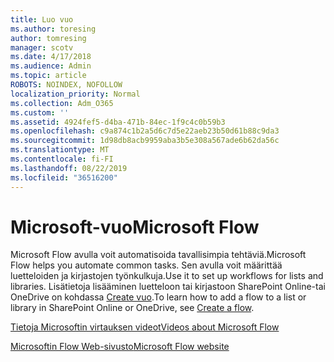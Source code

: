 ```yaml
---
title: Luo vuo
ms.author: toresing
author: tomresing
manager: scotv
ms.date: 4/17/2018
ms.audience: Admin
ms.topic: article
ROBOTS: NOINDEX, NOFOLLOW
localization_priority: Normal
ms.collection: Adm_O365
ms.custom: ''
ms.assetid: 4924fef5-d4ba-471b-84ec-1f9c4c0b59b3
ms.openlocfilehash: c9a874c1b2a5d6c7d5e22aeb23b50d61b88c9da3
ms.sourcegitcommit: 1d98db8acb9959aba3b5e308a567ade6b62da56c
ms.translationtype: MT
ms.contentlocale: fi-FI
ms.lasthandoff: 08/22/2019
ms.locfileid: "36516200"
---
```

# <a name="microsoft-flow"></a><span data-ttu-id="4f151-102">Microsoft-vuo</span><span class="sxs-lookup"><span data-stu-id="4f151-102">Microsoft Flow</span></span>

<span data-ttu-id="4f151-103">Microsoft Flow avulla voit automatisoida tavallisimpia tehtäviä.</span><span class="sxs-lookup"><span data-stu-id="4f151-103">Microsoft Flow helps you automate common tasks.</span></span> <span data-ttu-id="4f151-104">Sen avulla voit määrittää luetteloiden ja kirjastojen työnkulkuja.</span><span class="sxs-lookup"><span data-stu-id="4f151-104">Use it to set up workflows for lists and libraries.</span></span> <span data-ttu-id="4f151-105">Lisätietoja lisääminen luetteloon tai kirjastoon SharePoint Online-tai OneDrive on kohdassa [Create vuo](https://go.microsoft.com/fwlink/?linkid=869408).</span><span class="sxs-lookup"><span data-stu-id="4f151-105">To learn how to add a flow to a list or library in SharePoint Online or OneDrive, see [Create a flow](https://go.microsoft.com/fwlink/?linkid=869408).</span></span>
  
[<span data-ttu-id="4f151-106">Tietoja Microsoftin virtauksen videot</span><span class="sxs-lookup"><span data-stu-id="4f151-106">Videos about Microsoft Flow</span></span>](https://go.microsoft.com/fwlink/?linkid=864641)
  
[<span data-ttu-id="4f151-107">Microsoftin Flow Web-sivusto</span><span class="sxs-lookup"><span data-stu-id="4f151-107">Microsoft Flow website</span></span>](https://go.microsoft.com/fwlink/?linkid=864642)
  

